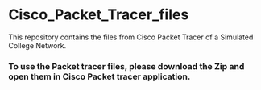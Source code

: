 # Cisco_Packet_Tracer_files
This repository contains the files from Cisco Packet Tracer of a Simulated College Network.
### To use the Packet tracer files, please download the Zip and open them in Cisco Packet tracer application.
